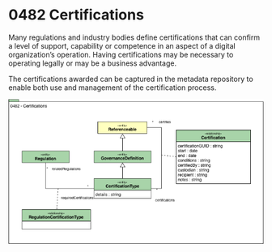 <!-- SPDX-License-Identifier: CC-BY-4.0 -->
<!-- Copyright Contributors to the Egeria project. -->

# 0482 Certifications

Many regulations and industry bodies define certifications
that can confirm a level of support, capability or competence
in an aspect of a digital organization’s operation.
Having certifications may be necessary to operating legally
or may be a business advantage.

The certifications awarded can be captured in the metadata
repository to enable both use and management of the
certification process.

![UML](0482-Certifications.png)